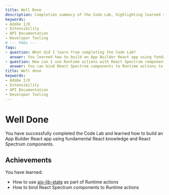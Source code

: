 ```yaml
---
title: Well Done
description: Completion summary of the Code Lab, highlighting learned skills in building an App Builder React app and using Adobe Runtime actions.
keywords:
- Adobe I/O
- Extensibility
- API Documentation
- Developer Tooling
# --- FAQs ---
faqs:
- question: What did I learn from completing the Code Lab?
  answer: You learned how to build an App Builder React app using fundamental React and React Spectrum components, and how to integrate Runtime actions using aio-lib-state.
- question: How can I use Runtime actions with React Spectrum components?
  answer: You can bind React Spectrum components to Runtime actions to create interactive and dynamic apps by leveraging aio-lib-state within your React app.
title: Well done
keywords:
- Adobe I/O
- Extensibility
- API Documentation
- Developer Tooling
---
```

# Well Done

You have successfully completed the Code Lab and learned how to build an App Builder React app using fundamental React knowledge and React Spectrum components.

## Achievements

You have learned: 

* How to use [aio-lib-state](https://github.com/adobe/aio-lib-state) as part of Runtime actions
* How to bind React Spectrum components to Runtime actions        
